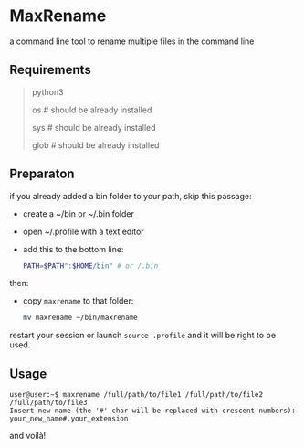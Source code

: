 # MaxRename

a command line tool to rename multiple files in the command line

## Requirements

> python3
> 
> os # should be already installed
> 
> sys # should be already installed
> 
> glob # should be already installed

## Preparaton

if you already added a bin folder to your path, skip this passage:

+ create a ~/bin or ~/.bin folder

+ open ~/.profile with a text editor

+ add this to the bottom line:
  
  ```bash
  PATH=$PATH":$HOME/bin" # or /.bin
  ```

then:

+ copy `maxrename` to that folder:
  
  ```bash
  mv maxrename ~/bin/maxrename
  ```

restart your session or launch ```source .profile``` and it will be right to be used.

## Usage

```
user@user:~$ maxrename /full/path/to/file1 /full/path/to/file2 /full/path/to/file3
Insert new name (the '#' char will be replaced with crescent numbers):
your_new_name#.your_extension
```


and voilà!
